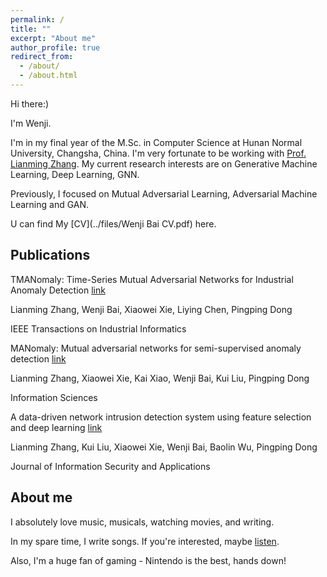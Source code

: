```yaml
---
permalink: /
title: ""
excerpt: "About me"
author_profile: true
redirect_from: 
  - /about/
  - /about.html
---
```

Hi there:)

I'm Wenji. 

I'm in my final year of the M.Sc. in Computer Science at Hunan Normal University, Changsha, China. I'm very fortunate to be working with [Prof. Lianming Zhang](https://www.scholat.com/zhanglianming.en). My current research interests are on Generative Machine Learning, Deep Learning, GNN.

Previously, I focused on Mutual Adversarial Learning, Adversarial Machine Learning and GAN.

U can find My [CV](../files/Wenji Bai CV.pdf) here.


Publications
------
TMANomaly: Time-Series Mutual Adversarial Networks for Industrial Anomaly Detection [link]()

Lianming Zhang, Wenji Bai, Xiaowei Xie, Liying Chen, Pingping Dong

IEEE Transactions on Industrial Informatics

MANomaly: Mutual adversarial networks for semi-supervised anomaly detection [link]()

Lianming Zhang, Xiaowei Xie, Kai Xiao, Wenji Bai, Kui Liu, Pingping Dong

Information Sciences

A data-driven network intrusion detection system using feature selection and deep learning [link]()

Lianming Zhang, Kui Liu, Xiaowei Xie, Wenji Bai, Baolin Wu, Pingping Dong

Journal of Information Security and Applications



About me
------
I absolutely love music, musicals, watching movies, and writing. 

In my spare time, I write songs. If you're interested, maybe [listen](http://163cn.tv/Qadyg0).

Also, I'm a huge fan of gaming - Nintendo is the best, hands down!
